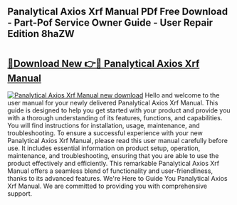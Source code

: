 ## Panalytical Axios Xrf Manual PDf Free Download - Part-Pof Service Owner Guide - User Repair Edition 8haZW

# <h2><a href="http://cf12187.oget.top/?id=Panalytical+Axios+Xrf+Manual">🔗Download New 👉🔴 Panalytical Axios Xrf Manual</a></h2>

[![Panalytical Axios Xrf Manual new download](https://i.imgur.com/5g1atiW.png)](http://cf12187.oget.top/?id=Panalytical+Axios+Xrf+Manual)
Hello and welcome to the user manual for your newly delivered Panalytical Axios Xrf Manual. This guide is designed to help you get started with your product and provide you with a thorough understanding of its features, functions, and capabilities. You will find instructions for installation, usage, maintenance, and troubleshooting. To ensure a successful experience with your new Panalytical Axios Xrf Manual, please read this user manual carefully before use. It includes essential information on product setup, operation, maintenance, and troubleshooting, ensuring that you are able to use the product effectively and efficiently. This remarkable Panalytical Axios Xrf Manual offers a seamless blend of functionality and user-friendliness, thanks to its advanced features. We're Here to Guide You Panalytical Axios Xrf Manual. We are committed to providing you with comprehensive support.
